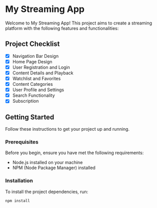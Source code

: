 # My Streaming App

Welcome to My Streaming App! This project aims to create a streaming platform with the following features and functionalities:

## Project Checklist

- [x] Navigation Bar Design
- [x] Home Page Design
- [x] User Registration and Login
- [x] Content Details and Playback
- [x] Watchlist and Favorites
- [x] Content Categories
- [x] User Profile and Settings
- [x] Search Functionality
- [x] Subscription

## Getting Started

Follow these instructions to get your project up and running.

### Prerequisites

Before you begin, ensure you have met the following requirements:

- Node.js installed on your machine
- NPM (Node Package Manager) installed

### Installation

To install the project dependencies, run:

```bash
npm install
